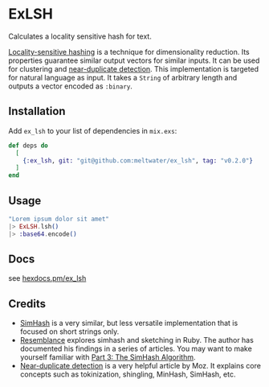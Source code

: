 # ExLSH

Calculates a locality sensitive hash for text.

[Locality-sensitive hashing](https://en.wikipedia.org/wiki/Locality-sensitive_hashing) is a
technique for dimensionality reduction. Its properties guarantee similar
output vectors for similar inputs. It can be used for clustering and
[near-duplicate detection](https://moz.com/devblog/near-duplicate-detection/). This implementation is targeted for natural language as input. It takes a `String` of arbitrary length and outputs a vector encoded as `:binary`.

## Installation

Add `ex_lsh` to your list of dependencies in `mix.exs`:

```elixir
def deps do
  [
    {:ex_lsh, git: "git@github.com:meltwater/ex_lsh", tag: "v0.2.0"}
  ]
end
```
## Usage

```elixir
"Lorem ipsum dolor sit amet"
|> ExLSH.lsh()
|> :base64.encode()
```

## Docs
see [hexdocs.pm/ex_lsh](https://hexdocs.pm/ex_lsh)

## Credits

- [SimHash](https://github.com/UniversalAvenue/simhash-ex) is a very similar, but less versatile implementation that is focused on short strings only.
- [Resemblance](https://github.com/matpalm/resemblance) explores simhash and sketching in Ruby. The author has documented his findings in a series of articles. You may want to make yourself familiar with [Part 3: The SimHash Algorithm](http://matpalm.com/resemblance/simhash/).
- [Near-duplicate detection](https://moz.com/devblog/near-duplicate-detection/) is a very helpful article by Moz. It explains core concepts such as tokinization, shingling, MinHash, SimHash, etc.
